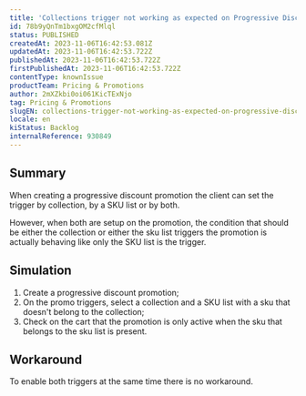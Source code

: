 ```yaml
---
title: 'Collections trigger not working as expected on Progressive Discounts'
id: 78b9yQnTm1bxgOM2cfMlql
status: PUBLISHED
createdAt: 2023-11-06T16:42:53.081Z
updatedAt: 2023-11-06T16:42:53.722Z
publishedAt: 2023-11-06T16:42:53.722Z
firstPublishedAt: 2023-11-06T16:42:53.722Z
contentType: knownIssue
productTeam: Pricing & Promotions
author: 2mXZkbi0oi061KicTExNjo
tag: Pricing & Promotions
slugEN: collections-trigger-not-working-as-expected-on-progressive-discounts
locale: en
kiStatus: Backlog
internalReference: 930849
---
```


## Summary


When creating a progressive discount promotion the client can set the trigger by collection, by a SKU list or by both.

However, when both are setup on the promotion, the condition that should be either the collection or either the sku list triggers the promotion is actually behaving like only the SKU list is the trigger.


##

## Simulation



1. Create a progressive discount promotion;
2. On the promo triggers, select a collection and a SKU list with a sku that doesn't belong to the collection;
3. Check on the cart that the promotion is only active when the sku that belongs to the sku list is present.


##

## Workaround


To enable both triggers at the same time there is no workaround.





